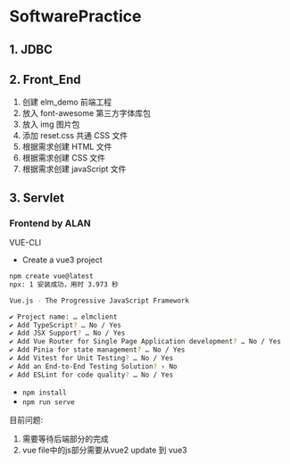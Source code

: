 # SoftwarePractice

## 1. JDBC
## 2. Front_End
1. 创建 elm_demo 前端工程
2. 放入 font-awesome 第三方字体库包
3. 放入 img 图片包
4. 添加 reset.css 共通 CSS 文件
5. 根据需求创建 HTML 文件
6. 根据需求创建 CSS 文件
7. 根据需求创建 javaScript 文件 
## 3. Servlet 
### Frontend by ALAN
VUE-CLI
- Create a vue3 project
```bash
npm create vue@latest
npx: 1 安装成功，用时 3.973 秒

Vue.js - The Progressive JavaScript Framework

✔ Project name: … elmclient
✔ Add TypeScript? … No / Yes
✔ Add JSX Support? … No / Yes
✔ Add Vue Router for Single Page Application development? … No / Yes
✔ Add Pinia for state management? … No / Yes
✔ Add Vitest for Unit Testing? … No / Yes
✔ Add an End-to-End Testing Solution? › No
✔ Add ESLint for code quality? … No / Yes
```

- `npm install`
- `npm run serve`

目前问题:
1. 需要等待后端部分的完成
2. vue file中的js部分需要从vue2 update 到 vue3
